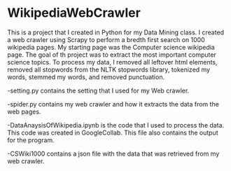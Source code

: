 # WikipediaWebCrawler
This is a project that I created in Python for my Data Mining class. 
I created a web crawler using Scrapy to perform a bredth first search on 1000 wikipedia pages.
My starting page was the Computer science wikipedia page. The goal of th project was to extract the most important computer science topics. 
To process my data, I removed all leftover html elements, removed all stopwords from the NLTK stopwords library, tokenized my words, stemmed my words, and removed punctuation. 


-setting.py contains the setting that I used for my Web crawler.

-spider.py contains my web crawler and how it extracts the data from the web pages.

-DataAnaysisOfWikipedia.ipynb is the code that I used to process the data. This code was created in GoogleCollab. This file also contains the output for the program.

-CSWiki1000 contains a json file with the data that was retrieved from my web crawler. 
